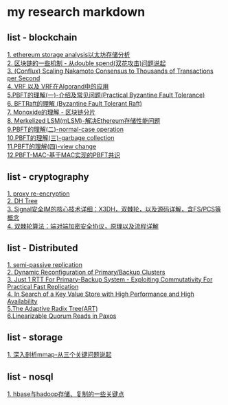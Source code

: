 # my research markdown

## list - blockchain

[1. ethereum storage analysis以太坊存储分析](https://github.com/dragon-distributed/book/blob/master/blockchain/1.ethereum%20storage%20analysis.md)  
[2. 区块链的一些机制 - 从double spend(双花攻击)问题说起](https://github.com/dragon-distributed/book/blob/master/blockchain/2.区块链的一些机制-从double%20spend(双花攻击)问题说起.md)  
[3. (Conflux) Scaling Nakamoto Consensus to Thousands of Transactions per Second](https://github.com/dragon-distributed/book/blob/master/blockchain/3.(Conflux)%20Scaling%20Nakamoto%20Consensus%20to%20Thousands%20of%20Transactions%20per%20Second.md)  
[4. VRF 以及 VRF在Algorand中的应用](https://github.com/dragon-distributed/book/blob/master/blockchain/4.VRF以及VRF在Algorand中的应用.md)  
[5.PBFT的理解(一)-介绍及常见问题(Practical Byzantine Fault Tolerance)](https://github.com/dragon-distributed/book/blob/master/blockchain/5.PBFT的理解(一)-介绍及常见问题(Practical%20Byzantine%20Fault%20Tolerance).md)  
[6. BFTRaft的理解 (Byzantine Fault Tolerant Raft)](https://github.com/dragon-distributed/book/blob/master/blockchain/6.BFTRaft的理解(Byzantine%20Fault%20Tolerance%20Raft).md)  
[7. Monoxide的理解 - 区块链分片](https://github.com/dragon-distributed/book/blob/master/blockchain/7.Monoxide的理解-区块链分片.md)  
[8. Merkelized LSM(mLSM)-解决Ethereum存储性能问题](https://github.com/dragon-distributed/book/blob/master/blockchain/8.Merkelized%20LSM(mLSM)-解决Ethereum存储性能问题.md)  
[9.PBFT的理解(二)-normal-case operation](https://github.com/dragon-distributed/book/blob/master/blockchain/9.PBFT的理解(二)-normal-case%20operation.md)  
[10.PBFT的理解(三)-garbage collection](https://github.com/dragon-distributed/book/blob/master/blockchain/10.PBFT的理解(三)-garbage%20collection.md)  
[11.PBFT的理解(四)-view change](https://github.com/dragon-distributed/book/blob/master/blockchain/11.PBFT的理解(四)-view%20change.md)  
[12.PBFT-MAC-基于MAC实现的PBFT共识](https://github.com/dragon-distributed/book/blob/master/blockchain/12.PBFT-MAC-基于MAC实现的PBFT共识.md)  

## list - cryptography

[1. proxy re-encryption](https://github.com/dragon-distributed/book/blob/master/cryptography/1.proxy%20re-encryption.md)  
[2. DH Tree](https://github.com/dragon-distributed/book/blob/master/cryptography/2.DH%20Tree.md)  
[3. Signal安全IM的核心技术详细：X3DH，双棘轮，以及源码详解，含FS/PCS等概念](https://github.com/dragon-distributed/book/blob/master/cryptography/3.signal/Signal安全IM的核心技术详细：X3DH，双棘轮，以及源码详解，含FS:PCS等概念，(一).md)  
[4. 双棘轮算法：端对端加密安全协议，原理以及流程详解](https://github.com/dragon-distributed/book/blob/master/cryptography/3.signal/双棘轮算法：端对端加密安全协议，原理以及流程详解.md)  


## list - Distributed

[1. semi-passive replication](https://github.com/dragon-distributed/book/blob/master/distributed/1.semi-passive%20replication.md)  
[2. Dynamic Reconfiguration of Primary/Backup Clusters](https://github.com/dragon-distributed/book/blob/master/distributed/2.Dynamic%20Reconfiguration%20of%20Primary:Backup%20Clusters.md)  
[3. Just 1 RTT For Primary-Backup System - Exploiting Commutativity For Practical Fast Replication](https://github.com/dragon-distributed/book/blob/master/distributed/3.Just%201%20RTT%20For%20Primary-Backup%20System%20-%20Exploiting%20Commutativity%20For%20Practical%20Fast%20Replication.md)  
[4. In Search of a Key Value Store with High Performance and High Availability](https://github.com/dragon-distributed/book/blob/master/distributed/4.In%20Search%20of%20a%20Key%20Value%20Store%20with%20High%20Performance%20and%20High%20Availability.md)  
[5.The Adaptive Radix Tree(ART)](https://github.com/dragon-distributed/book/blob/master/distributed/5.The%20Adaptive%20Radix%20Tree(ART).md)  
[6.Linearizable Quorum Reads in Paxos](https://github.com/dragon-distributed/book/blob/master/distributed/6.Linearizable%20Quorum%20Reads%20In%20Paxos/6.Linearizable%20Quorum%20Reads%20in%20Paxos.md)  

## list - storage

[1. 深入剖析mmap-从三个关键问题说起](https://github.com/dragon-distributed/book/blob/master/storage/1.深入剖析mmap-从三个关键问题说起.md)  

## list - nosql

[1. hbase与hadoop存储、复制的一些关键点](https://github.com/dragon-distributed/book/blob/master/nosql/1.hbase%20and%20hadoop%20key%20information.md)   
